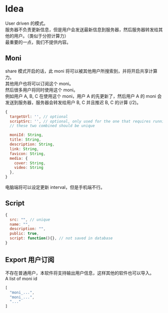# Idea  
User driven 的模式。  
服务器不负责更新信息，但是用户会发送最新信息到服务器，然后服务器转发给其他的用户。（类似于分担计算力）    
最重要的一点，我们不提供内容。

## Moni  
share 模式开启的话，此 moni 将可以被其他用户所搜索到，并将开启共享计算力。     
其他用户也将可以订阅这个 moni。  
然后很多用户将同时使用这个 moni。  
例如用户 A, B, C 在使用这个 moni，用户 A 的先更新了，然后用户 A 的 moni 会发送到服务器，服务器会转发给用户 B, C 并且推迟 B, C 的计算 (/2)。

```javascript  
{
  targetUrl: '', // optional
  scriptSrc: '', // optional, only used for the one that requires running script.    
  // these two combined should be unique

  moniId: String,    
  title: String,  
  description: String,  
  link: String,  
  favicon: String,  
  media: {
    cover: String,
    video: String
  },  
}
```

电脑端将可以设定更新 interval，但是手机端不行。

## Script  
```javascript  
{
  src: "", // unique
  name: "",
  description: "",
  public: true,  
  script: function(){}, // not saved in database
}
```


## Export 用户订阅
不存在普通用户，本软件将支持输出用户信息，这样其他的软件也可以导入。  
A list of moni id  
```javascript  
[
  "moni_...",
  "moni_...",
  "..."
]
```
